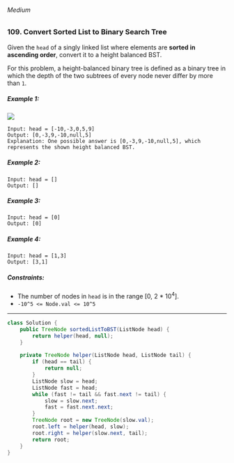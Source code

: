 ###### Medium

### 109. Convert Sorted List to Binary Search Tree

Given the `head` of a singly linked list where elements are **sorted in ascending order**, convert it to a height balanced BST.

For this problem, a height-balanced binary tree is defined as a binary tree in which the depth of the two subtrees of every node never differ by more than `1`.

 

##### Example 1:
![](https://assets.leetcode.com/uploads/2020/08/17/linked.jpg)
```
Input: head = [-10,-3,0,5,9]
Output: [0,-3,9,-10,null,5]
Explanation: One possible answer is [0,-3,9,-10,null,5], which represents the shown height balanced BST.
```
##### Example 2:
```
Input: head = []
Output: []
```
##### Example 3:
```
Input: head = [0]
Output: [0]
```
##### Example 4:
```
Input: head = [1,3]
Output: [3,1]
``` 

##### Constraints: 

- The number of nodes in `head` is in the range [0, 2 * 10<sup>4</sup>].
- `-10^5 <= Node.val <= 10^5`

***

```java
class Solution {
    public TreeNode sortedListToBST(ListNode head) {
        return helper(head, null);
    }
    
    private TreeNode helper(ListNode head, ListNode tail) {
        if (head == tail) {
            return null;
        }
        ListNode slow = head;
        ListNode fast = head;
        while (fast != tail && fast.next != tail) {
            slow = slow.next;
            fast = fast.next.next;
        }
        TreeNode root = new TreeNode(slow.val);
        root.left = helper(head, slow);
        root.right = helper(slow.next, tail);
        return root;
    }
}
```
